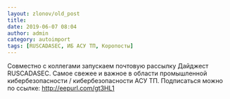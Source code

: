 ```yaml
---
layout: zlonov/old_post
title: 
date: 2019-06-07 08:04
author: admin
category: autoimport
tags: [RUSCADASEC, ИБ АСУ ТП, Коропосты]
---
```


Совместно с коллегами запускаем почтовую рассылку Дайджест RUSCADASEC. Самое свежее и важное в области промышленной кибербезопасности / кибербезопасности АСУ ТП. Подписаться можно по ссылке: <a href="http://eepurl.com/gt3HL1">http://eepurl.com/gt3HL1</a>





